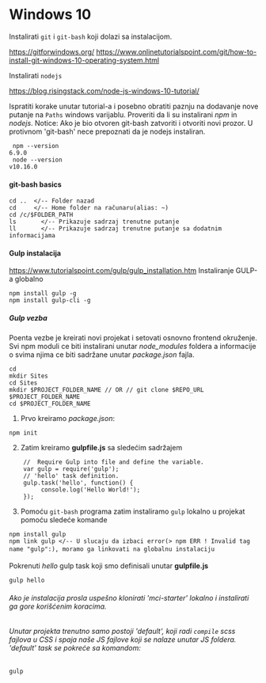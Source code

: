 
# Windows 10

Instalirati `git` i  `git-bash` koji dolazi sa instalacijom.

https://gitforwindows.org/
https://www.onlinetutorialspoint.com/git/how-to-install-git-windows-10-operating-system.html


Instalirati `nodejs`

https://blog.risingstack.com/node-js-windows-10-tutorial/

Ispratiti korake unutar tutorial-a i posebno obratiti paznju na dodavanje nove putanje na `Paths` windows varijablu.
Proveriti da li su instalirani *npm* in *nodejs*.
Notice: Ako je  bio otvoren git-bash zatvoriti i otvoriti novi prozor. 
		U protivnom 'git-bash' nece prepoznati da je nodejs instaliran.
```
 npm --version
6.9.0
 node --version
v10.16.0
```

#### git-bash basics
```
cd ..  </-- Folder nazad
cd     </-- Home folder na računaru(alias: ~)
cd /c/$FOLDER_PATH
ls       </-- Prikazuje sadrzaj trenutne putanje 
ll       </-- Prikazuje sadrzaj trenutne putanje sa dodatnim informacijama
```

#### Gulp instalacija
https://www.tutorialspoint.com/gulp/gulp_installation.htm
Instaliranje GULP-a globalno
```
npm install gulp -g
npm install gulp-cli -g
```

##### Gulp vezba
Poenta vezbe je kreirati novi projekat i setovati osnovno frontend okruženje. Svi npm moduli ce biti instalirani unutar *node_modules* foldera a informacije o svima njima ce biti sadržane unutar *package.json* fajla.
```
cd
mkdir Sites
cd Sites
mkdir $PROJECT_FOLDER_NAME // OR // git clone $REPO_URL $PROJECT_FOLDER_NAME
cd $PROJECT_FOLDER_NAME
```
1. Prvo kreiramo *package.json*:
```
npm init
```

2. Zatim kreiramo **gulpfile.js** sa sledećim sadržajem

```
	//  Require Gulp into file and define the variable.
	var gulp = require('gulp');
	// 'hello' task definition.
	gulp.task('hello', function() {
	     console.log('Hello World!');
	});
```

3. Pomoću `git-bash` programa zatim instaliramo `gulp` lokalno u projekat pomoću sledeće komande
```
npm install gulp
npm link gulp </-- U slucaju da izbaci error(> npm ERR ! Invalid tag name "gulp":), moramo ga linkovati na globalnu instalaciju
```

Pokrenuti *hello* gulp task koji smo definisali unutar **gulpfile.js**
```
gulp hello
```

###### Ako je instalacija prosla uspešno klonirati *'mci-starter'* lokalno i instalirati ga gore korišćenim koracima.
###### Unutar projekta trenutno samo postoji 'default', koji radi `compile` scss fajlova u CSS i spaja naše JS fajlove koji se nalaze unutar JS foldera. 'default' task se pokreće sa komandom:
```
gulp
```







